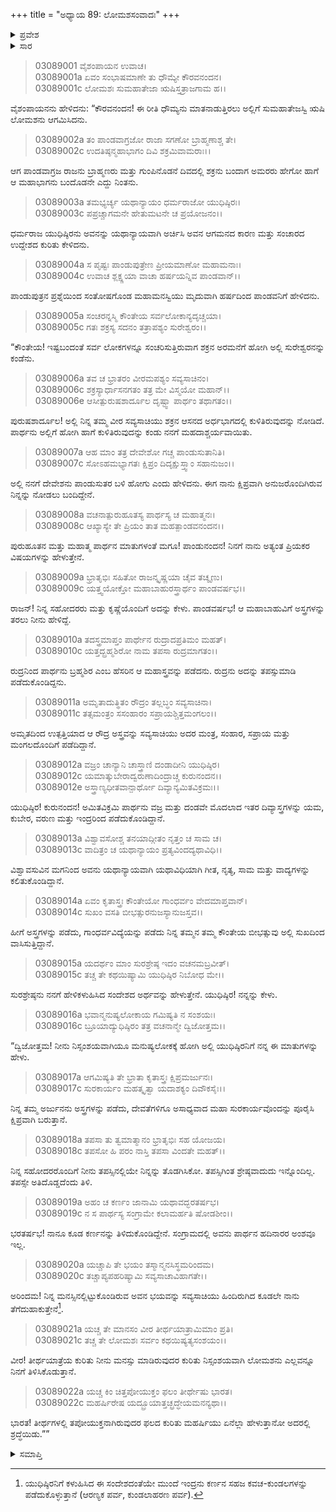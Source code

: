 +++
title = "ಅಧ್ಯಾಯ 89: ಲೋಮಶಸಂವಾದಃ"
+++

<details><summary>ಪ್ರವೇಶ</summary>


।।   ಓಂ ಓಂ ನಮೋ ನಾರಾಯಣಾಯ।।   ಶ್ರೀ ವೇದವ್ಯಾಸಾಯ ನಮಃ ।।

ಶ್ರೀ ಕೃಷ್ಣದ್ವೈಪಾಯನ ವೇದವ್ಯಾಸ ವಿರಚಿತ  

**ಶ್ರೀ ಮಹಾಭಾರತ**

**ಆರಣ್ಯಕ ಪರ್ವ**

**ತೀರ್ಥಯಾತ್ರಾ ಪರ್ವ**

**ಅಧ್ಯಾಯ 89**

</details>


<details><summary>ಸಾರ</summary>

ಮಹರ್ಷಿ ಲೋಮಶನ ಆಗಮನ; ಶಕ್ರಸಭೆಯಲ್ಲಿ ಅರ್ಜುನನನ್ನು ನೋಡಿದುದನ್ನೂ, ಅವನ ಅಸ್ತ್ರ, ಗೀತ, ನೃತ್ಯ ಅಭ್ಯಾಸದ ಕುರಿತು, ಇಂದ್ರನು ಯುಧಿಷ್ಠಿರನಿಗೆ ಕಳುಹಿಸಿದ್ದ ಸಂದೇಶವನ್ನು ವರದಿಮಾಡಿದುದು (1-22).

</details>


> 03089001 ವೈಶಂಪಾಯನ ಉವಾಚ।  
03089001a ಏವಂ ಸಂಭಾಷಮಾಣೇ ತು ಧೌಮ್ಯೇ ಕೌರವನಂದನ।  
03089001c ಲೋಮಶಃ ಸುಮಹಾತೇಜಾ ಋಷಿಸ್ತತ್ರಾಜಗಾಮ ಹ।।

ವೈಶಂಪಾಯನನು ಹೇಳಿದನು: “ಕೌರವನಂದನ! ಈ ರೀತಿ ಧೌಮ್ಯನು ಮಾತನಾಡುತ್ತಿರಲು ಅಲ್ಲಿಗೆ ಸುಮಹಾತೇಜಸ್ವಿ ಋಷಿ ಲೋಮಶನು ಆಗಮಿಸಿದನು.

> 03089002a ತಂ ಪಾಂಡವಾಗ್ರಜೋ ರಾಜಾ ಸಗಣೋ ಬ್ರಾಹ್ಮಣಾಶ್ಚ ತೇ।  
03089002c ಉದತಿಷ್ಠನ್ಮಹಾಭಾಗಂ ದಿವಿ ಶಕ್ರಮಿವಾಮರಾಃ।।

ಆಗ ಪಾಂಡವಾಗ್ರಜ ರಾಜನು ಬ್ರಾಹ್ಮಣರು ಮತ್ತು ಗುಂಪಿನೊಡನೆ ದಿವದಲ್ಲಿ ಶಕ್ರನು ಬಂದಾಗ ಅಮರರು ಹೇಗೋ ಹಾಗೆ ಆ ಮಹಾಭಾಗನು ಬಂದೊಡನೇ ಎದ್ದು ನಿಂತನು.

> 03089003a ತಮಭ್ಯರ್ಚ್ಯ ಯಥಾನ್ಯಾಯಂ ಧರ್ಮರಾಜೋ ಯುಧಿಷ್ಠಿರಃ।  
03089003c ಪಪ್ರಚ್ಚಾಗಮನೇ ಹೇತುಮಟನೇ ಚ ಪ್ರಯೋಜನಂ।।

ಧರ್ಮರಾಜ ಯುಧಿಷ್ಠಿರನು ಅವನನ್ನು ಯಥಾನ್ಯಾಯವಾಗಿ ಅರ್ಚಿಸಿ ಅವನ ಆಗಮನದ ಕಾರಣ ಮತ್ತು ಸಂಚಾರದ ಉದ್ದೇಶದ ಕುರಿತು ಕೇಳಿದನು.

> 03089004a ಸ ಪೃಷ್ಟಃ ಪಾಂಡುಪುತ್ರೇಣ ಪ್ರೀಯಮಾಣೋ ಮಹಾಮನಾಃ।  
03089004c ಉವಾಚ ಶ್ಲಕ್ಷ್ಣಯಾ ವಾಚಾ ಹರ್ಷಯನ್ನಿವ ಪಾಂಡವಾನ್।।

ಪಾಂಡುಪುತ್ರನ ಪ್ರಶ್ನೆಯಿಂದ ಸಂತೋಷಗೊಂಡ ಮಹಾಮನಸ್ವಿಯು ಮೃದುವಾಗಿ ಹರ್ಷದಿಂದ ಪಾಂಡವನಿಗೆ ಹೇಳಿದನು.

> 03089005a ಸಂಚರನ್ನಸ್ಮಿ ಕೌಂತೇಯ ಸರ್ವಲೋಕಾನ್ಯದೃಚ್ಚಯಾ।  
03089005c ಗತಃ ಶಕ್ರಸ್ಯ ಸದನಂ ತತ್ರಾಪಶ್ಯಂ ಸುರೇಶ್ವರಂ।।

“ಕೌಂತೇಯ! ಇಷ್ಟಬಂದಂತೆ ಸರ್ವ ಲೋಕಗಳನ್ನೂ ಸಂಚರಿಸುತ್ತಿರುವಾಗ ಶಕ್ರನ ಅರಮನೆಗೆ ಹೋಗಿ ಅಲ್ಲಿ ಸುರೇಶ್ವರನನ್ನು ಕಂಡೆನು.

> 03089006a ತವ ಚ ಭ್ರಾತರಂ ವೀರಮಪಶ್ಯಂ ಸವ್ಯಸಾಚಿನಂ।  
03089006c ಶಕ್ರಸ್ಯಾರ್ಧಾಸನಗತಂ ತತ್ರ ಮೇ ವಿಸ್ಮಯೋ ಮಹಾನ್।।  
03089006e ಆಸೀತ್ಪುರುಷಶಾರ್ದೂಲ ದೃಷ್ಟ್ವಾ ಪಾರ್ಥಂ ತಥಾಗತಂ।।

ಪುರುಷಶಾರ್ದೂಲ! ಅಲ್ಲಿ ನಿನ್ನ ತಮ್ಮ ವೀರ ಸವ್ಯಸಾಚಿಯು ಶಕ್ರನ ಆಸನದ ಅರ್ಧಭಾಗದಲ್ಲಿ ಕುಳಿತಿರುವುದನ್ನು ನೋಡಿದೆ. ಪಾರ್ಥನು ಅಲ್ಲಿಗೆ ಹೋಗಿ ಹಾಗೆ ಕುಳಿತಿರುವುದನ್ನು ಕಂಡು ನನಗೆ ಮಹದಾಶ್ಚರ್ಯವಾಯಿತು.

> 03089007a ಆಹ ಮಾಂ ತತ್ರ ದೇವೇಶೋ ಗಚ್ಚ ಪಾಂಡುಸುತಾನಿತಿ।  
03089007c ಸೋಽಹಮಭ್ಯಾಗತಃ ಕ್ಷಿಪ್ರಂ ದಿದೃಕ್ಷುಸ್ತ್ವಾಂ ಸಹಾನುಜಂ।।

ಅಲ್ಲಿ ನನಗೆ ದೇವೇಶನು ಪಾಂಡುಸುತರ ಬಳಿ ಹೋಗು ಎಂದು ಹೇಳಿದನು. ಈಗ ನಾನು ಕ್ಷಿಪ್ರವಾಗಿ ಅನುಜರೊಂದಿಗಿರುವ ನಿನ್ನನ್ನು ನೋಡಲು ಬಂದಿದ್ದೇನೆ.

> 03089008a ವಚನಾತ್ಪುರುಹೂತಸ್ಯ ಪಾರ್ಥಸ್ಯ ಚ ಮಹಾತ್ಮನಃ।   
03089008c ಆಖ್ಯಾಸ್ಯೇ ತೇ ಪ್ರಿಯಂ ತಾತ ಮಹತ್ಪಾಂಡವನಂದನ।।

ಪುರುಹೂತನ ಮತ್ತು ಮಹಾತ್ಮ ಪಾರ್ಥನ ಮಾತುಗಳಂತೆ ಮಗೂ! ಪಾಂಡುನಂದನ! ನಿನಗೆ ನಾನು ಅತ್ಯಂತ ಪ್ರಿಯಕರ ವಿಷಯಗಳನ್ನು ಹೇಳುತ್ತೇನೆ.

> 03089009a ಭ್ರಾತೃಭಿಃ ಸಹಿತೋ ರಾಜನ್ಕೃಷ್ಣಯಾ ಚೈವ ತಚ್ಶೃಣು।  
03089009c ಯತ್ತ್ವಯೋಕ್ತೋ ಮಹಾಬಾಹುರಸ್ತ್ರಾರ್ಥಂ ಪಾಂಡವರ್ಷಭ।।

ರಾಜನ್! ನಿನ್ನ ಸಹೋದರರು ಮತ್ತು ಕೃಷ್ಣೆಯೊಂದಿಗೆ ಅದನ್ನು ಕೇಳು. ಪಾಂಡವರ್ಷಭ! ಆ ಮಹಾಬಾಹುವಿಗೆ ಅಸ್ತ್ರಗಳನ್ನು ತರಲು ನೀನು ಹೇಳಿದ್ದೆ.

> 03089010a ತದಸ್ತ್ರಮಾಪ್ತಂ ಪಾರ್ಥೇನ ರುದ್ರಾದಪ್ರತಿಮಂ ಮಹತ್।  
03089010c ಯತ್ತದ್ಬ್ರಹ್ಮಶಿರೋ ನಾಮ ತಪಸಾ ರುದ್ರಮಾಗತಂ।।

ರುದ್ರನಿಂದ ಪಾರ್ಥನು ಬ್ರಹ್ಮಶಿರ ಎಂಬ ಹೆಸರಿನ ಆ ಮಹಾಸ್ತ್ರವನ್ನು ಪಡೆದನು. ರುದ್ರನು ಅದನ್ನು ತಪಸ್ಸುಮಾಡಿ ಪಡೆದುಕೊಂಡಿದ್ದನು.

> 03089011a ಅಮೃತಾದುತ್ಥಿತಂ ರೌದ್ರಂ ತಲ್ಲಬ್ಧಂ ಸವ್ಯಸಾಚಿನಾ।   
03089011c ತತ್ಸಮಂತ್ರಂ ಸಸಂಹಾರಂ ಸಪ್ರಾಯಶ್ಚಿತ್ತಮಂಗಲಂ।।

ಅಮೃತದಿಂದ ಉತ್ಪತ್ತಿಯಾದ ಆ ರೌದ್ರ ಅಸ್ತ್ರವನ್ನು ಸವ್ಯಸಾಚಿಯು ಅದರ ಮಂತ್ರ, ಸಂಹಾರ, ಸಪ್ರಾಯ ಮತ್ತು ಮಂಗಲದೊಂದಿಗೆ ಪಡೆದಿದ್ದಾನೆ.

> 03089012a ವಜ್ರಂ ಚಾನ್ಯಾನಿ ಚಾಸ್ತ್ರಾಣಿ ದಂಡಾದೀನಿ ಯುಧಿಷ್ಠಿರ।  
03089012c ಯಮಾತ್ಕುಬೇರಾದ್ವರುಣಾದಿಂದ್ರಾಚ್ಚ ಕುರುನಂದನ।।   
03089012e ಅಸ್ತ್ರಾಣ್ಯಧೀತವಾನ್ಪಾರ್ಥೋ ದಿವ್ಯಾನ್ಯಮಿತವಿಕ್ರಮಃ।।

ಯುಧಿಷ್ಠಿರ! ಕುರುನಂದನ! ಅಮಿತವಿಕ್ರಮಿ ಪಾರ್ಥನು ವಜ್ರ ಮತ್ತು ದಂಡವೇ ಮೊದಲಾದ ಇತರ ದಿವ್ಯಾಸ್ತ್ರಗಳನ್ನು ಯಮ, ಕುಬೇರ, ವರುಣ ಮತ್ತು ಇಂದ್ರರಿಂದ ಪಡೆದುಕೊಂಡಿದ್ದಾನೆ.

> 03089013a ವಿಶ್ವಾವಸೋಶ್ಚ ತನಯಾದ್ಗೀತಂ ನೃತ್ತಂ ಚ ಸಾಮ ಚ।  
03089013c ವಾದಿತ್ರಂ ಚ ಯಥಾನ್ಯಾಯಂ ಪ್ರತ್ಯವಿಂದದ್ಯಥಾವಿಧಿ।।

ವಿಶ್ವಾವಸುವಿನ ಮಗನಿಂದ ಅವನು ಯಥಾನ್ಯಾಯವಾಗಿ ಯಥಾವಿಧಿಯಾಗಿ ಗೀತ, ನೃತ್ಯ, ಸಾಮ ಮತ್ತು ವಾದ್ಯಗಳನ್ನು ಕಲಿತುಕೊಂಡಿದ್ದಾನೆ.

> 03089014a ಏವಂ ಕೃತಾಸ್ತ್ರಃ ಕೌಂತೇಯೋ ಗಾಂಧರ್ವಂ ವೇದಮಾಪ್ತವಾನ್।  
03089014c ಸುಖಂ ವಸತಿ ಬೀಭತ್ಸುರನುಜಸ್ಯಾನುಜಸ್ತವ।।

ಹೀಗೆ ಅಸ್ತ್ರಗಳನ್ನು ಪಡೆದು, ಗಾಂಧರ್ವವಿದ್ಯೆಯನ್ನು ಪಡೆದು ನಿನ್ನ ತಮ್ಮನ ತಮ್ಮ ಕೌಂತೇಯ ಬೀಭತ್ಸುವು ಅಲ್ಲಿ ಸುಖದಿಂದ ವಾಸಿಸುತ್ತಿದ್ದಾನೆ.

> 03089015a ಯದರ್ಥಂ ಮಾಂ ಸುರಶ್ರೇಷ್ಠ ಇದಂ ವಚನಮಬ್ರವೀತ್।   
03089015c ತಚ್ಚ ತೇ ಕಥಯಿಷ್ಯಾಮಿ ಯುಧಿಷ್ಠಿರ ನಿಬೋಧ ಮೇ।।

ಸುರಶ್ರೇಷ್ಠನು ನನಗೆ ಹೇಳಿಕಳುಹಿಸಿದ ಸಂದೇಶದ ಅರ್ಥವನ್ನು ಹೇಳುತ್ತೇನೆ. ಯುಧಿಷ್ಠಿರ! ನನ್ನನ್ನು ಕೇಳು.

> 03089016a ಭವಾನ್ಮನುಷ್ಯಲೋಕಾಯ ಗಮಿಷ್ಯತಿ ನ ಸಂಶಯಃ।  
03089016c ಬ್ರೂಯಾದ್ಯುಧಿಷ್ಠಿರಂ ತತ್ರ ವಚನಾನ್ಮೇ ದ್ವಿಜೋತ್ತಮ।।

“ದ್ವಿಜೋತ್ತಮ! ನೀನು ನಿಸ್ಸಂಶಯವಾಗಿಯೂ ಮನುಷ್ಯಲೋಕಕ್ಕೆ ಹೋಗಿ ಅಲ್ಲಿ ಯುಧಿಷ್ಠಿರನಿಗೆ ನನ್ನ ಈ ಮಾತುಗಳನ್ನು ಹೇಳು.

> 03089017a ಆಗಮಿಷ್ಯತಿ ತೇ ಭ್ರಾತಾ ಕೃತಾಸ್ತ್ರಃ ಕ್ಷಿಪ್ರಮರ್ಜುನಃ।  
03089017c ಸುರಕಾರ್ಯಂ ಮಹತ್ಕೃತ್ವಾ ಯದಾಶಕ್ಯಂ ದಿವೌಕಸೈಃ।।

ನಿನ್ನ ತಮ್ಮ ಅರ್ಜುನನು ಅಸ್ತ್ರಗಳನ್ನು ಪಡೆದು, ದೇವತೆಗಳಿಗೂ ಅಸಾಧ್ಯವಾದ ಮಹಾ ಸುರಕಾರ್ಯವೊಂದನ್ನು ಪೂರೈಸಿ ಕ್ಷಿಪ್ರವಾಗಿ ಬರುತ್ತಾನೆ.

> 03089018a ತಪಸಾ ತು ತ್ವಮಾತ್ಮಾನಂ ಭ್ರಾತೃಭಿಃ ಸಹ ಯೋಜಯ।  
03089018c ತಪಸೋ ಹಿ ಪರಂ ನಾಸ್ತಿ ತಪಸಾ ವಿಂದತೇ ಮಹತ್।।

ನಿನ್ನ ಸಹೋದರರೊಂದಿಗೆ ನೀನು ತಪಸ್ಸಿನಲ್ಲಿಯೇ ನಿನ್ನನ್ನು ತೊಡಗಿಸಿಕೋ. ತಪಸ್ಸಿಗಿಂತ ಶ್ರೇಷ್ಠವಾದುದು ಇನ್ನೊಂದಿಲ್ಲ. ತಪಸ್ಸೇ ಅತಿದೊಡ್ಡದೆಂದು ತಿಳಿ.

> 03089019a ಅಹಂ ಚ ಕರ್ಣಂ ಜಾನಾಮಿ ಯಥಾವದ್ಭರತರ್ಷಭ।  
03089019c ನ ಸ ಪಾರ್ಥಸ್ಯ ಸಂಗ್ರಾಮೇ ಕಲಾಮರ್ಹತಿ ಷೋಡಶೀಂ।।

ಭರತರ್ಷಭ! ನಾನೂ ಕೂಡ ಕರ್ಣನನ್ನು ತಿಳಿದುಕೊಂಡಿದ್ದೇನೆ. ಸಂಗ್ರಾಮದಲ್ಲಿ ಅವನು ಪಾರ್ಥನ ಹದಿನಾರರ ಅಂಶವೂ ಇಲ್ಲ.

> 03089020a ಯಚ್ಚಾಪಿ ತೇ ಭಯಂ ತಸ್ಮಾನ್ಮನಸಿಸ್ಥಮರಿಂದಮ।  
03089020c ತಚ್ಚಾಪ್ಯಪಹರಿಷ್ಯಾಮಿ ಸವ್ಯಸಾಚಾವಿಹಾಗತೇ।।

ಅರಿಂದಮ! ನಿನ್ನ ಮನಸ್ಸಿನಲ್ಲಿಟ್ಟುಕೊಂಡಿರುವ ಅವನ ಭಯವನ್ನು ಸವ್ಯಸಾಚಿಯು ಹಿಂದಿರುಗಿದ ಕೂಡಲೇ ನಾನು ತೆಗೆದುಹಾಕುತ್ತೇನೆ[^1].

> 03089021a ಯಚ್ಚ ತೇ ಮಾನಸಂ ವೀರ ತೀರ್ಥಯಾತ್ರಾಮಿಮಾಂ ಪ್ರತಿ।  
03089021c ತಚ್ಚ ತೇ ಲೋಮಶಃ ಸರ್ವಂ ಕಥಯಿಷ್ಯತ್ಯಸಂಶಯಂ।।

ವೀರ! ತೀರ್ಥಯಾತ್ರೆಯ ಕುರಿತು ನೀನು ಮನಸ್ಸು ಮಾಡಿರುವುದರ ಕುರಿತು ನಿಸ್ಸಂಶಯವಾಗಿ ಲೋಮಶನು ಎಲ್ಲವನ್ನೂ ನಿನಗೆ ತಿಳಿಸಿಕೊಡುತ್ತಾನೆ.

> 03089022a ಯಚ್ಚ ಕಿಂ ಚಿತ್ತಪೋಯುಕ್ತಂ ಫಲಂ ತೀರ್ಥೇಷು ಭಾರತ।  
03089022c ಮಹರ್ಷಿರೇಷ ಯದ್ಬ್ರೂಯಾತ್ತಚ್ಛ್ರದ್ಧೇಯಮನನ್ಯಥಾ।।

ಭಾರತ! ತೀರ್ಥಗಳಲ್ಲಿ ತಪೋಯುಕ್ತನಾಗಿರುವುದರ ಫಲದ ಕುರಿತು ಮಹರ್ಷಿಯು ಏನೆಲ್ಲಾ ಹೇಳುತ್ತಾನೋ ಅದರಲ್ಲಿ ಶ್ರದ್ಧೆಯಿಡು.””

<details><summary>ಸಮಾಪ್ತಿ</summary>

ಇತಿ ಶ್ರೀ ಮಹಾಭಾರತೇ ಆರಣ್ಯಕಪರ್ವಣಿ ತೀರ್ಥಯಾತ್ರಾಪರ್ವಣಿ ಲೋಮಶಸಂವಾದೇ ಏಕೋನನವತಿತಮೋಽಧ್ಯಾಯಃ।  
ಇದು ಮಹಾಭಾರತದ ಆರಣ್ಯಕಪರ್ವದಲ್ಲಿ ತೀರ್ಥಯಾತ್ರಾಪರ್ವದಲ್ಲಿ ಲೋಮಶಸಂವಾದ ಎನ್ನುವ ಎಂಭತ್ತೊಂಭತ್ತನೆಯ ಅಧ್ಯಾಯವು.


</details>

[^1]: ಯುಧಿಷ್ಠಿರನಿಗೆ ಕಳುಹಿಸಿದ ಈ ಸಂದೇಶದಂತೆಯೇ ಮುಂದೆ ಇಂದ್ರನು ಕರ್ಣನ ಸಹಜ ಕವಚ-ಕುಂಡಲಗಳನ್ನು ಪಡೆದುಕೊಳ್ಳುತ್ತಾನೆ (ಆರಣ್ಯಕ ಪರ್ವ, ಕುಂಡಲಾಹರಣ ಪರ್ವ).
